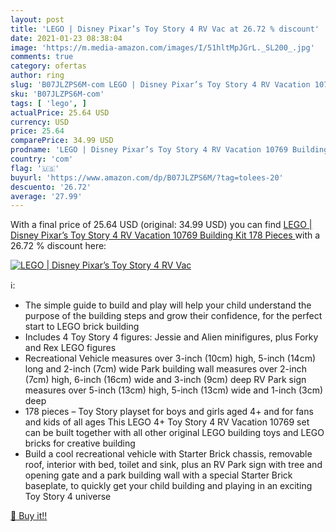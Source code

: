 ```yaml
---
layout: post
title: 'LEGO | Disney Pixar’s Toy Story 4 RV Vac at 26.72 % discount'
date: 2021-01-23 08:38:04
image: 'https://m.media-amazon.com/images/I/51hltMpJGrL._SL200_.jpg'
comments: true
category: ofertas
author: ring
slug: 'B07JLZPS6M-com LEGO | Disney Pixar’s Toy Story 4 RV Vacation 10769...'
sku: 'B07JLZPS6M-com'
tags: [ 'lego', ]
actualPrice: 25.64 USD
currency: USD
price: 25.64
comparePrice: 34.99 USD
prodname: 'LEGO | Disney Pixar’s Toy Story 4 RV Vacation 10769 Building Kit  178 Pieces '
country: 'com'
flag: '🇺🇸'
buyurl: 'https://www.amazon.com/dp/B07JLZPS6M/?tag=tolees-20'
descuento: '26.72'
average: '27.99'
---
```


With a final price of 25.64 USD (original: 34.99 USD) you can find [LEGO | Disney Pixar’s Toy Story 4 RV Vacation 10769 Building Kit  178 Pieces ](https://www.amazon.com/dp/B07JLZPS6M/?tag=tolees-20) with a  26.72 % discount here:

[![LEGO | Disney Pixar’s Toy Story 4 RV Vac](https://m.media-amazon.com/images/I/51hltMpJGrL._SL200_.jpg)](https://www.amazon.com/dp/B07JLZPS6M/?tag=tolees-20)

ℹ️:

- The simple guide to build and play will help your child understand the purpose of the building steps and grow their confidence, for the perfect start to LEGO brick building
- Includes 4 Toy Story 4 figures: Jessie and Alien minifigures, plus Forky and Rex LEGO figures
- Recreational Vehicle measures over 3-inch (10cm) high, 5-inch (14cm) long and 2-inch (7cm) wide Park building wall measures over 2-inch (7cm) high, 6-inch (16cm) wide and 3-inch (9cm) deep RV Park sign measures over 5-inch (13cm) high, 5-inch (13cm) wide and 1-inch (3cm) deep
- 178 pieces – Toy Story playset for boys and girls aged 4+ and for fans and kids of all ages This LEGO 4+ Toy Story 4 RV Vacation 10769 set can be built together with all other original LEGO building toys and LEGO bricks for creative building
- Build a cool recreational vehicle with Starter Brick chassis, removable roof, interior with bed, toilet and sink, plus an RV Park sign with tree and opening gate and a park building wall with a special Starter Brick baseplate, to quickly get your child building and playing in an exciting Toy Story 4 universe

[🛒 Buy it!!](https://www.amazon.com/dp/B07JLZPS6M/?tag=tolees-20)
